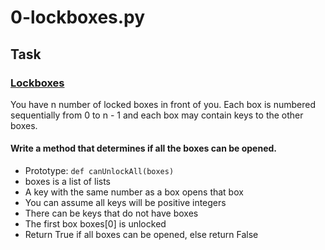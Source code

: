 # 0-lockboxes.py

## Task

### [Lockboxes](./0-lockboxes.py)
You have n number of locked boxes in front of you. Each box is numbered sequentially from 0 to n - 1 and each box may contain keys to the other boxes.

#### Write a method that determines if all the boxes can be opened.

- Prototype: `def canUnlockAll(boxes)`
- boxes is a list of lists
- A key with the same number as a box opens that box
- You can assume all keys will be positive integers
- There can be keys that do not have boxes
- The first box boxes[0] is unlocked
- Return True if all boxes can be opened, else return False
